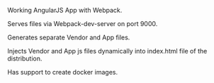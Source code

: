 Working AngularJS App with Webpack.

Serves files via Webpack-dev-server on port 9000.

Generates separate Vendor and App files.

Injects Vendor and App js files dynamically into index.html file of the distribution.

Has support to create docker images.
